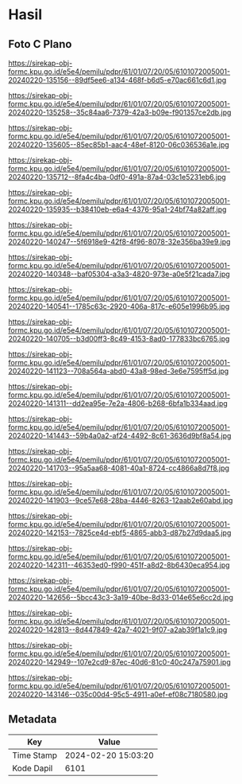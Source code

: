 # Hasil

## Foto C Plano

https://sirekap-obj-formc.kpu.go.id/e5e4/pemilu/pdpr/61/01/07/20/05/6101072005001-20240220-135156--89df5ee6-a134-468f-b6d5-e70ac661c6d1.jpg

https://sirekap-obj-formc.kpu.go.id/e5e4/pemilu/pdpr/61/01/07/20/05/6101072005001-20240220-135258--35c84aa6-7379-42a3-b09e-f901357ce2db.jpg

https://sirekap-obj-formc.kpu.go.id/e5e4/pemilu/pdpr/61/01/07/20/05/6101072005001-20240220-135605--85ec85b1-aac4-48ef-8120-06c036536a1e.jpg

https://sirekap-obj-formc.kpu.go.id/e5e4/pemilu/pdpr/61/01/07/20/05/6101072005001-20240220-135712--8fa4c4ba-0df0-491a-87a4-03c1e5231eb6.jpg

https://sirekap-obj-formc.kpu.go.id/e5e4/pemilu/pdpr/61/01/07/20/05/6101072005001-20240220-135935--b38410eb-e6a4-4376-95a1-24bf74a82aff.jpg

https://sirekap-obj-formc.kpu.go.id/e5e4/pemilu/pdpr/61/01/07/20/05/6101072005001-20240220-140247--5f6918e9-42f8-4f96-8078-32e356ba39e9.jpg

https://sirekap-obj-formc.kpu.go.id/e5e4/pemilu/pdpr/61/01/07/20/05/6101072005001-20240220-140348--baf05304-a3a3-4820-973e-a0e5f21cada7.jpg

https://sirekap-obj-formc.kpu.go.id/e5e4/pemilu/pdpr/61/01/07/20/05/6101072005001-20240220-140541--1785c63c-2920-406a-817c-e605e1996b95.jpg

https://sirekap-obj-formc.kpu.go.id/e5e4/pemilu/pdpr/61/01/07/20/05/6101072005001-20240220-140705--b3d00ff3-8c49-4153-8ad0-177833bc6765.jpg

https://sirekap-obj-formc.kpu.go.id/e5e4/pemilu/pdpr/61/01/07/20/05/6101072005001-20240220-141123--708a564a-abd0-43a8-98ed-3e6e7595ff5d.jpg

https://sirekap-obj-formc.kpu.go.id/e5e4/pemilu/pdpr/61/01/07/20/05/6101072005001-20240220-141311--dd2ea95e-7e2a-4806-b268-6bfa1b334aad.jpg

https://sirekap-obj-formc.kpu.go.id/e5e4/pemilu/pdpr/61/01/07/20/05/6101072005001-20240220-141443--59b4a0a2-af24-4492-8c61-3636d9bf8a54.jpg

https://sirekap-obj-formc.kpu.go.id/e5e4/pemilu/pdpr/61/01/07/20/05/6101072005001-20240220-141703--95a5aa68-4081-40a1-8724-cc4866a8d7f8.jpg

https://sirekap-obj-formc.kpu.go.id/e5e4/pemilu/pdpr/61/01/07/20/05/6101072005001-20240220-141903--9ce57e68-28ba-4446-8263-12aab2e60abd.jpg

https://sirekap-obj-formc.kpu.go.id/e5e4/pemilu/pdpr/61/01/07/20/05/6101072005001-20240220-142153--7825ce4d-ebf5-4865-abb3-d87b27d9daa5.jpg

https://sirekap-obj-formc.kpu.go.id/e5e4/pemilu/pdpr/61/01/07/20/05/6101072005001-20240220-142311--46353ed0-f990-451f-a8d2-8b6430eca954.jpg

https://sirekap-obj-formc.kpu.go.id/e5e4/pemilu/pdpr/61/01/07/20/05/6101072005001-20240220-142656--5bcc43c3-3a19-40be-8d33-014e65e6cc2d.jpg

https://sirekap-obj-formc.kpu.go.id/e5e4/pemilu/pdpr/61/01/07/20/05/6101072005001-20240220-142813--8d447849-42a7-4021-9f07-a2ab39f1a1c9.jpg

https://sirekap-obj-formc.kpu.go.id/e5e4/pemilu/pdpr/61/01/07/20/05/6101072005001-20240220-142949--107e2cd9-87ec-40d6-81c0-40c247a75901.jpg

https://sirekap-obj-formc.kpu.go.id/e5e4/pemilu/pdpr/61/01/07/20/05/6101072005001-20240220-143146--035c00d4-95c5-4911-a0ef-ef08c7180580.jpg


## Metadata

| Key        | Value               |
| ---------- | ------------------- |
| Time Stamp | 2024-02-20 15:03:20 |
| Kode Dapil | 6101                |



